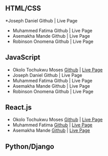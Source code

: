 ## HTML/CSS
*Joseph Daniel Github | Live Page
* Muhammed Fatima Github | Live Page
* Asemakha Mande Github | Live Page
* Robinson Onomena Github | Live Page
  
## JavaScript
* Okolo Tochukwu Moses [Github](https://github.com/Okosisione/cc-javascript/tree/main/docs) | [Live Page](https://okosisione.github.io/cc-javascript/)
* Joseph Daniel Github | Live Page
* Muhammed Fatima Github | Live Page
* Asemakha Mande Github | Live Page
* Robinson Onomena Github | Live Page

## React.js
* Okolo Tochukwu Moses [Github](https://github.com/Okosisione/first-app-React-js) | [Live Page](https://appolly-green.vercel.app/)
* Muhammed Fatima [Github](https://github.com/Teemah36/routing) | [Live Page](https://routing-atlas.vercel.app/)
* Asemakha Mande [Github](https://github.com/asemakahamande/first-app) | [Live Page](https://first-app-umber-delta.vercel.app/)

## Python/Django

